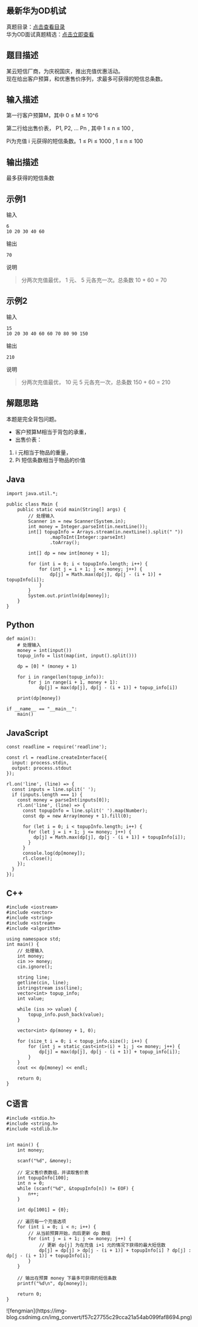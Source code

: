 ## 最新华为OD机试

真题目录：[点击查看目录](https://blog.csdn.net/banxia_frontend/article/details/129640773)  
华为OD面试真题精选：[点击立即查看](https://blog.csdn.net/banxia_frontend/category_12436481.html)

## 题目描述

某云短信厂商，为庆祝国庆，推出充值优惠活动。  
现在给出客户预算，和优惠售价序列，求最多可获得的短信总条数。

## 输入描述

第一行客户预算M，其中 0 ≤ M ≤ 10^6

第二行给出售价表， P1, P2, … Pn , 其中 1 ≤ n ≤ 100 ,

Pi为充值 i 元获得的短信条数。1 ≤ Pi ≤ 1000 , 1 ≤ n ≤ 100

## 输出描述

最多获得的短信条数

## 示例1

输入

    
    
    6
    10 20 30 40 60
    

输出

    
    
    70
    

说明

> 分两次充值最优， 1 元、 5 元各充一次。总条数 10 + 60 = 70

## 示例2

输入

    
    
    15
    10 20 30 40 60 60 70 80 90 150  
    

输出

    
    
    210
    

说明

> 分两次充值最优， 10 元 5 元各充一次，总条数 150 + 60 = 210

## 解题思路

本题是完全背包问题。

  * 客户预算M相当于背包的承重，
  * 出售价表：

  1. i 元相当于物品的重量，
  2. Pi 短信条数相当于物品的价值

## Java

    
    
    import java.util.*;
    
    public class Main {
        public static void main(String[] args) {
            // 处理输入
            Scanner in = new Scanner(System.in);
            int money = Integer.parseInt(in.nextLine());
            int[] topupInfo = Arrays.stream(in.nextLine().split(" "))
                    .mapToInt(Integer::parseInt)
                    .toArray();
    
            int[] dp = new int[money + 1];
    
            for (int i = 0; i < topupInfo.length; i++) {
                for (int j = i + 1; j <= money; j++) {
                    dp[j] = Math.max(dp[j], dp[j - (i + 1)] + topupInfo[i]);
                }
            }
            System.out.println(dp[money]);
        }
    }
    
    
    

## Python

    
    
    def main():
        # 处理输入
        money = int(input())
        topup_info = list(map(int, input().split()))
    
        dp = [0] * (money + 1)
    
        for i in range(len(topup_info)):
            for j in range(i + 1, money + 1):
                dp[j] = max(dp[j], dp[j - (i + 1)] + topup_info[i])
    
        print(dp[money])
    
    if __name__ == "__main__":
        main()
    
    
    

## JavaScript

    
    
    const readline = require('readline');
    
    const rl = readline.createInterface({
      input: process.stdin,
      output: process.stdout
    });
    
    rl.on('line', (line) => {
      const inputs = line.split(' ');
      if (inputs.length === 1) {
        const money = parseInt(inputs[0]);
        rl.on('line', (line) => {
          const topupInfo = line.split(' ').map(Number);
          const dp = new Array(money + 1).fill(0);
    
          for (let i = 0; i < topupInfo.length; i++) {
            for (let j = i + 1; j <= money; j++) {
              dp[j] = Math.max(dp[j], dp[j - (i + 1)] + topupInfo[i]);
            }
          }
          console.log(dp[money]);
          rl.close();
        });
      }
    });
    
    
    

## C++

    
    
    #include <iostream>
    #include <vector>
    #include <string>
    #include <sstream>
    #include <algorithm>
    
    using namespace std;
    int main() {
        // 处理输入
        int money;
        cin >> money;
        cin.ignore();
    
        string line;
        getline(cin, line);
        istringstream iss(line);
        vector<int> topup_info;
        int value;
    
        while (iss >> value) {
            topup_info.push_back(value);
        }
    
        vector<int> dp(money + 1, 0);
    
        for (size_t i = 0; i < topup_info.size(); i++) {
            for (int j = static_cast<int>(i) + 1; j <= money; j++) {
                dp[j] = max(dp[j], dp[j - (i + 1)] + topup_info[i]);
            }
        }
        cout << dp[money] << endl;
    
        return 0;
    }
    
    
    

## C语言

    
    
    #include <stdio.h>
    #include <string.h>
    #include <stdlib.h>
    
     
    int main() {
        int money;
      
        scanf("%d", &money);
    
        // 定义售价表数组，并读取售价表
        int topupInfo[100];
        int n = 0;
        while (scanf("%d", &topupInfo[n]) != EOF) {
            n++;
        }
     
        int dp[1001] = {0};
    
        // 遍历每一个充值选项
        for (int i = 0; i < n; i++) {
            // 从当前预算开始，向后更新 dp 数组
            for (int j = i + 1; j <= money; j++) {
                // 更新 dp[j] 为在充值 i+1 元的情况下获得的最大短信数
                dp[j] = dp[j] > dp[j - (i + 1)] + topupInfo[i] ? dp[j] : dp[j - (i + 1)] + topupInfo[i];
            }
        }
    
        // 输出在预算 money 下最多可获得的短信条数
        printf("%d\n", dp[money]);
    
        return 0;
    }
    

![fengmian](https://img-
blog.csdnimg.cn/img_convert/f57c27755c29cca21a54ab099faf8694.png)

